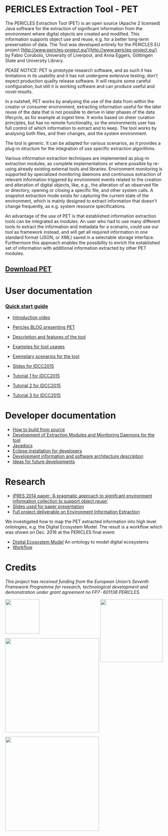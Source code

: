 # PERICLES Extraction Tool - PET 

The PERICLES Extraction Tool (PET) is an open source (Apache 2 licensed) Java software for the extraction of significant information from the environment where digital objects are created and modified. This information supports object use and reuse, e.g. for a better long-term preservation of data. The Tool was developed entirely for the PERICLES EU project [http://www.pericles-project.eu/](http://www.pericles-project.eu/) by Fabio Corubolo, University of Liverpool, and Anna Eggers, Göttingen State and University Library.

*PEASE NOTICE:* PET is prototype research software, and as such it has limitations in its usability and it has not undergone extensive testing; don't expect production quality release software. It will require some careful configuration, but still it is working software and can produce useful and novel results.

In a nutshell, PET works by analysing the use of the data from within the creator or consumer environment, extracting information useful for the later reuse of the data that is not possible to derive in later phases of the data lifecycle, as for example at ingest time. It works based on sheer curation principles, but has no remote functionality, so the environments user has full control of which information to extract and to keep. The tool works by analysing both files, and their changes, and the system environment. 

The tool is generic. It can be adapted for various scenarios, as it provides a plug-in structure for the integration of use specific extraction algorithms.

Various information extraction techniques are implemented as plug-in extraction modules, as complete implementations or where possible by re-using already existing external tools and libraries. Environment monitoring is supported by specialized monitoring daemons and continuous extraction of relevant information triggered by environment events related to the creation and alteration of digital objects, like, e.g., the alteration of an observed file or directory, opening or closing a specific file, and other system calls. A snapshot extraction mode exists for capturing the current state of the environment, which is mainly designed to extract information that doesn't change frequently, as e.g. system resource specifications.     

An advantage of the use of PET is that established information extraction tools can be integrated as modules. An user who had to use many different tools to extract the information and metadata for a scenario, could use our tool as framework instead, and will get all required information in one standard format (JSON, or XML) saved in a selectable storage interface. Furthermore this approach enables the possibility to enrich the established set of information with additional information extracted by other PET modules.

## [Download PET](https://github.com/pericles-project/pet/releases/latest)

# User documentation 

### [Quick start guide](https://github.com/pericles-project/pet/wiki/Quick-start-guide)
*  [Introduction video](https://www.youtube.com/watch?v=wonEEil1_c0)
*  [Pericles BLOG presenting PET](http://www.pericles-project.eu/blog/post/metadata%20extraction,%20environment%20information)
*  [Description and features of the tool](https://github.com/pericles-project/pet/wiki)
*  [Examples for tool usages](https://github.com/pericles-project/pet/wiki/Examples)
*  [Exemplary scenarios for the tool](https://github.com/pericles-project/pet/wiki/Scenarios)

*  [Slides for IDCC2015](http://www.slideshare.net/FabioCorubolo/slides-for-idcc-pet-presentation)
*  [Tutorial 1 for IDCC2015](http://www.slideshare.net/FabioCorubolo/pet-tutorial-script-1-system-info)
*  [Tutorial 2 for IDCC2015](http://www.slideshare.net/FabioCorubolo/pet-tutorial-script-2-file-information)
*  [Tutorial 3 for IDCC2015](http://www.slideshare.net/FabioCorubolo/pet-demo-script-3-monitoring-document-access)

# Developer documentation 

* [How to build from source](https://github.com/pericles-project/pet/wiki/Building-from-source)
* [Development of Extraction Modules and Monitoring Daemons for the tool](https://github.com/pericles-project/pet/wiki/Development-of-Extraction-Modules-and-Monitoring-Daemons)
* [Javadocs](http://pericles-project.github.io/pet/gh-pages/javadoc/)
* [Eclipse installation for developers](https://github.com/pericles-project/pet/wiki/Eclipse-installation)
* [Development information and software architecture description](https://github.com/pericles-project/pet/wiki/PET-Development-and-Software-Architecture)
* [Ideas for future developments](https://github.com/pericles-project/pet/wiki/TODO-list,-further-developments)

# Research
* [iPRES 2014 paper: ‘A pragmatic approach to signifcant environment information collection to support object reuse’](http://www.pericles-project.eu/uploads/files/ipres2014_PET.pdf)
* [Slides used for paper presentation](http://www.slideshare.net/FabioCorubolo/ipres-2014-paper-presentation)
* [Full project deliverable on Environment Information Extraction](http://www.pericles-project.eu/uploads/files/PERICLES_WP4_D4_1-Initial_version_environment_information_extraction_tools-V1_0.pdf)
 
We investigated how to map the PET extracted information into high level ontologies, e.g. the Digital Ecosystem Model. The result is a workflow which was shown on Dec. 2016 at the PERICLES final event:
* [Digital Ecosystem Model](https://github.com/pericles-project/DEM) An ontology to model digital ecosystems
* [Workflow](https://github.com/annaeg/PET2EcoBuilder4DEMO)

# Credits

 _This project has received funding from the European Union’s Seventh Framework Programme for research, technological development and demonstration under grant agreement no FP7- 601138 PERICLES._   
 
 <a href="http://ec.europa.eu/research/fp7"><img src="https://github.com/pericles-project/pet/blob/master/wiki-images/LogoEU.png" width="110"/></a>
 <a href="http://www.pericles-project.eu/"> <img src="https://github.com/pericles-project/pet/blob/master/wiki-images/PERICLES%20logo_black.jpg" width="200" align="right"/> </a>

<a href="http://www.liv.ac.uk/"> <img src="https://github.com/pericles-project/pet/blob/master/wiki-images/liverpool_logo.png" width="300"/></a>

<a href="http://www.sub.uni-goettingen.de/"><img src="https://github.com/pericles-project/pet/blob/master/wiki-images/sub-logo.jpg" width="300"/></a>


